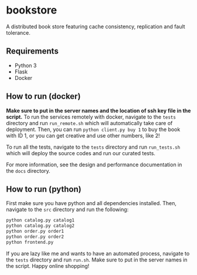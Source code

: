 # bookstore
A distributed book store featuring cache consistency, replication and fault tolerance.

## Requirements
 - Python 3
 - Flask
 - Docker

## How to run (docker)
**Make sure to put in the server names and the location of ssh key file in the script.**
To run the services remotely with docker, navigate to the `tests` directory and run `run_remote.sh` which will automatically take care of deployment. Then, you can run `python client.py buy 1` to buy the book with ID 1, or you can get creative and use other numbers, like 2!

To run all the tests, navigate to the `tests` directory and run `run_tests.sh` which will deploy the source codes and run our curated tests.

For more information, see the design and performance documentation in the `docs` directory.

## How to run (python)
First make sure you have python and all dependencies installed.
Then, navigate to the `src` directory and run the following:
```sh
python catalog.py catalog1
python catalog.py catalog2
python order.py order1
python order.py order2
python frontend.py
```
If you are lazy like me and wants to have an automated process, navigate to the `tests` directory and run `run.sh`. Make sure to put in the server names in the script. Happy online shopping!
